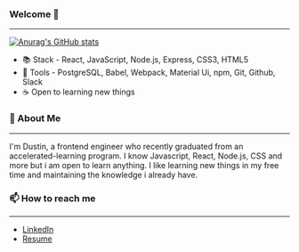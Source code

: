 ### Welcome 👋
---
[![Anurag's GitHub stats](https://github-readme-stats.vercel.app/api?username=Dustin-Davis&hide=stars,contribs)](https://github.com/anuraghazra/github-readme-stats)

- :books: Stack - React, JavaScript, Node.js, Express, CSS3, HTML5
- :hammer: Tools - PostgreSQL, Babel, Webpack, Material Ui, npm, Git, Github, Slack
- :coffee: Open to learning new things 

### :speech_balloon: About Me
---
I'm Dustin, a frontend engineer who recently graduated from an accelerated-learning program. I know Javascript, React, Node.js, CSS and more but i am open to learn anything. I like learning new things in my free time and maintaining the knowledge i already have.

### 📫 How to reach me
---
- [LinkedIn](https://www.linkedin.com/in/dustin-davis99/)
- [Resume](https://github.com/Dustin-Davis/Dustin-Davis/files/9805178/Dustin.Davis.Resume.pdf)




